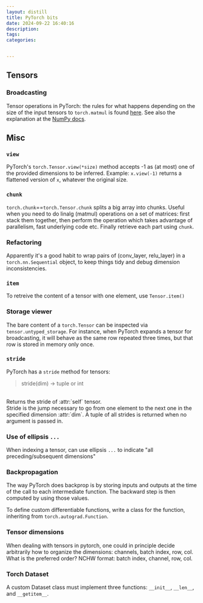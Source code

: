```yaml
---
layout: distill
title: PyTorch bits
date: 2024-09-22 16:40:16
description: 
tags:
categories: 


---
```


## Tensors

### Broadcasting
Tensor operations in PyTorch: the rules for what happens depending on the size of the input tensors to `torch.matmul` is found [here](https://pytorch.org/docs/stable/generated/torch.matmul.html).
See also the explanation at the [NumPy docs](https://numpy.org/doc/stable/user/basics.broadcasting.html).

## Misc
### `view`
PyTorch's `torch.Tensor.view(*size)` method accepts -1 as (at most) one of the provided dimensions to be inferred. Example: `x.view(-1)` returns a flattened version of `x`, whatever the original size.
### `chunk`
`torch.chunk`==`torch.Tensor.chunk` splits a big array into chunks. Useful when you need to do linalg (matmul) operations on a set of matrices: first stack them together, then perform the operation which takes advantage of parallelism, fast underlying code etc. Finally retrieve each part using `chunk`.
### Refactoring
Apparently it's a good habit to wrap pairs of (conv_layer, relu_layer) in a `torch.nn.Sequential` object, to keep things tidy and debug dimension inconsistencies.

### `item`
To retreive the content of a tensor with one element, use `Tensor.item()`

### Storage viewer
The bare content of a `torch.Tensor` can be inspected via `tensor.untyped_storage`. For instance, when PyTorch expands a tensor for broadcasting, it will behave as the same row repeated three times, but that row is stored in memory only once.

### `stride`
PyTorch has a `stride` method for tensors:

> stride(dim) -> tuple or int
<br>
Returns the stride of :attr:`self` tensor.
<br>
Stride is the jump necessary to go from one element to the next one in the
specified dimension :attr:`dim`. A tuple of all strides is returned when no
argument is passed in.

### Use of ellipsis `...`
When indexing a tensor, can use ellipsis `...` to indicate "all preceding/subsequent dimensions"

### Backpropagation
The way PyTorch does backprop is by storing inputs and outputs at the time of the call to each intermediate function.
The backward step is then computed by using those values.

To define custom differentiable functions, write a class for the function, inheriting from `torch.autograd.Function`.

### Tensor dimensions
When dealing with tensors in pytorch, one could in principle decide arbitrarily how to organize the dimensions: channels, batch index, row, col. What is the preferred order? NCHW format: batch index, channel, row, col.

### Torch Dataset
A custom Dataset class must implement three functions: `__init__`, `__len__`, and `__getitem__`.